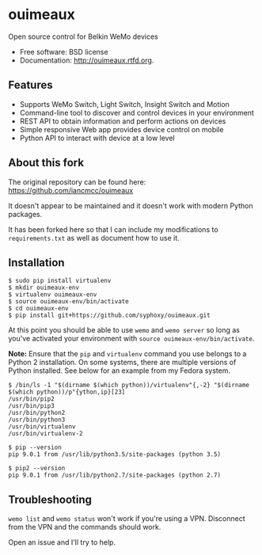 # ouimeaux

Open source control for Belkin WeMo devices

* Free software: BSD license
* Documentation: http://ouimeaux.rtfd.org.

## Features

* Supports WeMo Switch, Light Switch, Insight Switch and Motion
* Command-line tool to discover and control devices in your environment
* REST API to obtain information and perform actions on devices
* Simple responsive Web app provides device control on mobile
* Python API to interact with device at a low level

## About this fork

The original repository can be found here: https://github.com/iancmcc/ouimeaux

It doesn't appear to be maintained and it doesn't work with modern Python
packages.

It has been forked here so that I can include my modifications to
`requirements.txt` as well as document how to use it.

## Installation

```
$ sudo pip install virtualenv
$ mkdir ouimeaux-env
$ virtualenv ouimeaux-env
$ source ouimeaux-env/bin/activate
$ cd ouimeaux-env
$ pip install git+https://github.com/syphoxy/ouimeaux.git
```

At this point you should be able to use `wemo` and `wemo server` so long as
you've activated your environment with `source ouimeaux-env/bin/activate`.

**Note:** Ensure that the `pip` and `virtualenv` command you use belongs to a
Python 2 installation. On some systems, there are multiple versions of Python
installed. See below for an example from my Fedora system.

```
$ /bin/ls -1 "$(dirname $(which python))/virtualenv"{,-2} "$(dirname $(which python))/p"{ython,ip}[23]
/usr/bin/pip2
/usr/bin/pip3
/usr/bin/python2
/usr/bin/python3
/usr/bin/virtualenv
/usr/bin/virtualenv-2

$ pip --version
pip 9.0.1 from /usr/lib/python3.5/site-packages (python 3.5)

$ pip2 --version
pip 9.0.1 from /usr/lib/python2.7/site-packages (python 2.7)
```

## Troubleshooting

`wemo list` and `wemo status` won't work if you're using a VPN. Disconnect from the VPN and the commands should work.

Open an issue and I'll try to help.
